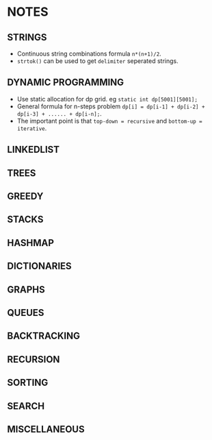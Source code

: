 # NOTES 
## __STRINGS__
* Continuous string combinations formula `n*(n+1)/2`.
* `strtok()` can be used to get `delimiter` seperated strings.

## __DYNAMIC PROGRAMMING__
* Use static allocation for dp grid. eg `static int dp[5001][5001];`
* General formula for n-steps problem `dp[i] = dp[i-1] + dp[i-2] + dp[i-3] + ...... + dp[i-n];`.
* The important point is that `top-down = recursive` and `bottom-up = iterative`.

## __LINKEDLIST__

## __TREES__

## __GREEDY__

## __STACKS__

## __HASHMAP__

## __DICTIONARIES__

## __GRAPHS__

## __QUEUES__

## __BACKTRACKING__

## __RECURSION__

## __SORTING__

## __SEARCH__

## __MISCELLANEOUS__
